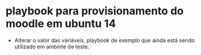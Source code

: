 # playbook para provisionamento do moodle em ubuntu 14

- Alterar o valor das variáveis, playbook de exemplo que ainda está sendo utilizado em ambinte de teste.
